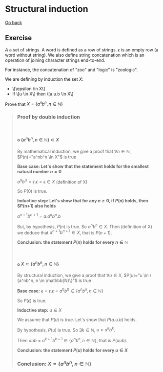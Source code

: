 # Structural induction

[Go back](..)

## Exercise

$A$ a set of strings. A word is defined as a row of strings. $\epsilon$ is an empty row (a word without string). We also define string concatenation which is an operation of joining character strings end-to-end.

For instance, the concatenation of "zoo" and "logic" is "zoologic".

We are defining by induction the set $X$:

<p>
    <ul>
        <li>\[\epsilon \in X\]</li>
        <li>If \[u \in X\] then \[a.u.b \in X\]</li>
    </ul>
</p>

Prove that $X=\{a^nb^n, n \in \mathbb{N}\}$

<blockquote class="spoiler">

### Proof by double induction

</br>

#### o $\{a^nb^n, n \in \mathbb{N}\}\subset X$

By mathematical induction, we give a proof that $\forall n \in \mathbb{N}$, $P(n)="a^nb^n \in X"$ is true

**Base case: Let's show that the statement holds for the smallest natural number $n=0$**

$a^0b^0=\epsilon . \epsilon = \epsilon \in X$ (definition of X)

So $P(0)$ is true.
 
**Inductive step: Let's show that for any $n\geq 0$, if $P(n)$ holds, then $P(n+1) also holds**

$a^{n+1}b^{n+1}=a.a^nb^n.b$

But, by hypothesis, $P(n)$ is true. So $a^nb^n \in X$. Then (definition of X) we deduce that $a^{n+1}b^{n+1} \in X$, that is $P(n+1)$.

**Conclusion: the statement $P(n)$ holds for every $n \in \mathbb{N}$**

</br>

#### o $X\subset \{a^nb^n, n \in \mathbb{N}\}$

By structural induction, we give a proof that $\forall u \in X$, $P(u)="u \in \{a^nb^n, n \in \mathbb{N}\}"$ is true

**Base case:** $\epsilon=\epsilon . \epsilon = a^0b^0 \in \{a^nb^n, n \in \mathbb{N}\}$

So $P(\epsilon)$ is true.
 
**Inductive step:**
$u \in X$

We assume that $P(u)$ is true.
Let's show that $P(a.u.b)$ holds.

By hypothesis, $P(u)$ is true. So $\exists k \in \mathbb{N}$, $u=a^kb^k$. 

Then $aub=a^{k+1}b^{k+1} \in \{a^nb^n, n \in \mathbb{N}\}$, that is $P(aub)$.

**Conclusion: the statement $P(u)$ holds for every $u \in X$**

### Conclusion: $X=\{a^nb^n, n \in \mathbb{N}\}$

</blockquote>

